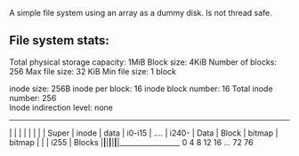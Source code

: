 A simple file system using an array as a dummy disk. Is not thread safe.

## File system stats:

Total physical storage capacity: 1MiB
Block size:                      4KiB
Number of blocks:                256
Max file size:                   32 KiB
Min file size:                   1 block

inode size:                      256B
inode per block:                 16
inode block number:              16
Total inode number:              256                
Inode indirection level:         none

 ______________________________________________________________________
|        |        |        |        |        |        |
| Super  | inode  | data   | i0-i15 |  ....  | i240-  |    Data
| Block  | bitmap | bitmap |        |        |  i255  |       Blocks
|________|________|________|________|________|________|_________________
0        4        8       12        16  ...  72       76


